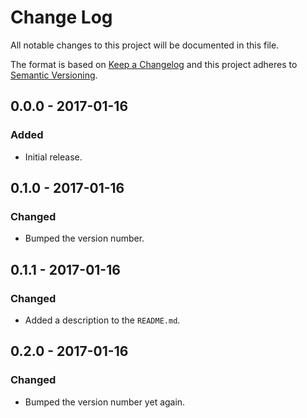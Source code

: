 # Change Log
All notable changes to this project will be documented in this file.

The format is based on [Keep a Changelog](http://keepachangelog.com/) 
and this project adheres to [Semantic Versioning](http://semver.org/).

## 0.0.0 - 2017-01-16
### Added
- Initial release.

## 0.1.0 - 2017-01-16
### Changed
- Bumped the version number.

## 0.1.1 - 2017-01-16
### Changed
- Added a description to the `README.md`.

## 0.2.0 - 2017-01-16
### Changed
- Bumped the version number yet again.
